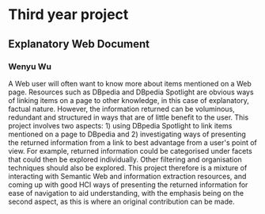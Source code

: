 # Third year project
## Explanatory Web Document
### Wenyu Wu

A Web user will often want to know more about items mentioned on a Web page. Resources such as DBpedia and DBpedia Spotlight are obvious ways of linking items on a page to other knowledge, in this case of explanatory, factual nature. However, the information returned can be voluminous, redundant and structured in ways that are of little benefit to the user. This project involves two aspects: 1) using DBpedia Spotlight to link items mentioned on a page to DBpedia and 2) investigating ways of presenting the returned information from a link to best advantage from a user's point of view. For example, returned information could be categorised under facets that could then be explored individually. Other filtering and organisation techniques should also be explored. This project therefore is a mixture of interacting with Semantic Web and information extraction resources, and coming up with good HCI ways of presenting the returned information for ease of navigation to aid understanding, with the emphasis being on the second aspect, as this is where an original contribution can be made.
